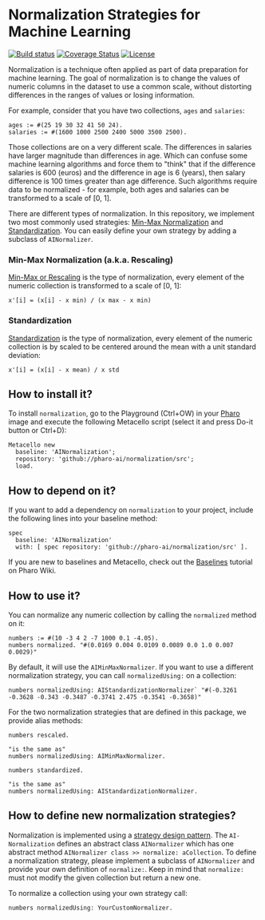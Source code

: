 # Normalization Strategies for Machine Learning

[![Build status](https://ci.appveyor.com/api/projects/status/ldh776rmn3mldnoo?svg=true)](https://ci.appveyor.com/project/olekscode/normalization)
[![Coverage Status](https://coveralls.io/repos/github/pharo-ai/normalization/badge.svg?branch=master)](https://coveralls.io/github/pharo-ai/normalization?branch=master)
[![License](https://img.shields.io/badge/license-MIT-blue.svg)](https://raw.githubusercontent.com/pharo-ai/normalization/master/LICENSE)

Normalization is a technique often applied as part of data preparation for machine learning. The goal of normalization is to change the values of numeric columns in the dataset to use a common scale, without distorting differences in the ranges of values or losing information.

For example, consider that you have two collections, `ages` and `salaries`:

```Smalltalk
ages := #(25 19 30 32 41 50 24).
salaries := #(1600 1000 2500 2400 5000 3500 2500).
```

Those collections are on a very different scale. The differences in salaries have larger magnitude than differences in age. Which can confuse some machine learning algorithms and force them to "think" that if the difference salaries is 600 (euros) and the difference in age is 6 (years), then salary difference is 100 times greater than age difference. Such algorithms require data to be normalized - for example, both ages and salaries can be transformed to a scale of [0, 1].

There are different types of normalization. In this repository, we implement two most commonly used strategies: [Min-Max Normalization](https://en.wikipedia.org/wiki/Feature_scaling) and [Standardization](https://en.wikipedia.org/wiki/Standard_score). You can easily define your own strategy by adding a subclass of `AINormalizer`.

### Min-Max Normalization (a.k.a. Rescaling)

[Min-Max or Rescaling](https://en.wikipedia.org/wiki/Feature_scaling) is the type of normalization, every element of the numeric collection is transformed to a scale of [0, 1]:

```
x'[i] = (x[i] - x min) / (x max - x min)
```

### Standardization

[Standardization](https://en.wikipedia.org/wiki/Standard_score) is the type of normalization, every element of the numeric collection is by scaled to be centered around the mean with a unit standard deviation:

```
x'[i] = (x[i] - x mean) / x std
```


## How to install it?

To install `normalization`, go to the Playground (Ctrl+OW) in your [Pharo](https://pharo.org/) image and execute the following Metacello script (select it and press Do-it button or Ctrl+D):

```Smalltalk
Metacello new
  baseline: 'AINormalization';
  repository: 'github://pharo-ai/normalization/src';
  load.
```

## How to depend on it?

If you want to add a dependency on `normalization` to your project, include the following lines into your baseline method:

```Smalltalk
spec
  baseline: 'AINormalization'
  with: [ spec repository: 'github://pharo-ai/normalization/src' ].
```

If you are new to baselines and Metacello, check out the [Baselines](https://github.com/pharo-open-documentation/pharo-wiki/blob/master/General/Baselines.md) tutorial on Pharo Wiki.

## How to use it?

You can normalize any numeric collection by calling the `normalized` method on it:

```Smalltalk
numbers := #(10 -3 4 2 -7 1000 0.1 -4.05).
numbers normalized. "#(0.0169 0.004 0.0109 0.0089 0.0 1.0 0.007 0.0029)"
```

By default, it will use the `AIMinMaxNormalizer`. If you want to use a different normalization strategy, you can call `normalizedUsing:` on a collection:

```Smalltalk
numbers normalizedUsing: AIStandardizationNormalizer` "#(-0.3261 -0.3628 -0.343 -0.3487 -0.3741 2.475 -0.3541 -0.3658)"
```

For the two normalization strategies that are defined in this package, we provide alias methods:

```Smalltalk
numbers rescaled.

"is the same as"
numbers normalizedUsing: AIMinMaxNormalizer.
```
```Smalltalk
numbers standardized.

"is the same as"
numbers normalizedUsing: AIStandardizationNormalizer.
```

## How to define new normalization strategies?

Normalization is implemented using a [strategy design pattern](https://en.wikipedia.org/wiki/Strategy_pattern). The `AI-Normalization` defines an abstract class `AINormalizer` which has one abstract method `AINormalizer class >> normalize: aCollection`. To define a normalization strategy, please implement a subclass of `AINormalizer` and provide your own definition of `normalize:`. Keep in mind that `normalize:` must not modify the given collection but return a new one.

To normalize a collection using your own strategy call:

```Smalltalk
numbers normalizedUsing: YourCustomNormalizer.
```
